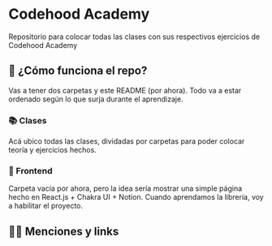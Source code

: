 # Codehood Academy
Repositorio para colocar todas las clases con sus respectivos ejercicios de Codehood Academy

## 🤔 ¿Cómo funciona el repo?
Vas a tener dos carpetas y este README (por ahora). Todo va a estar ordenado según lo que surja durante el aprendizaje.

### 📚 Clases
Acá ubico todas las clases, dividadas por carpetas para poder colocar teoría y ejercicios hechos.

### 🎨 Frontend
Carpeta vacía por ahora, pero la idea sería mostrar una simple página hecho en React.js + Chakra UI + Notion. Cuando aprendamos la librería, voy a habilitar el proyecto.

## 🧙‍♂️ Menciones y links
